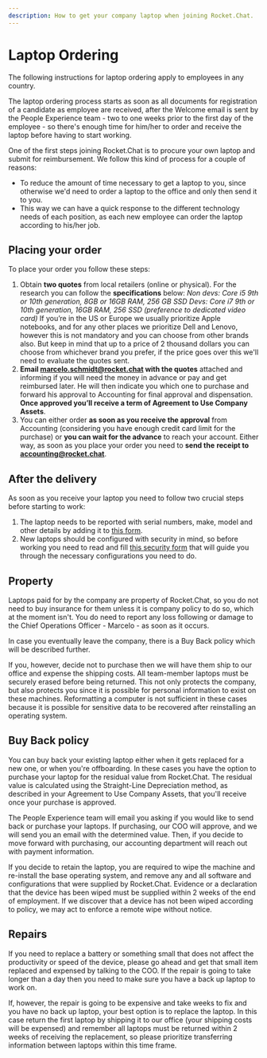 ```yaml
---
description: How to get your company laptop when joining Rocket.Chat.
---
```


# Laptop Ordering

The following instructions for laptop ordering apply to employees in any country.  
  
The laptop ordering process starts as soon as all documents for registration of a candidate as employee are received, after the Welcome email is sent by the People Experience team - two to one weeks prior to the first day of the employee - so there's enough time for him/her to order and receive the laptop before having to start working.

One of the first steps joining Rocket.Chat is to procure your own laptop and submit for reimbursement. We follow this kind of process for a couple of reasons:

* To reduce the amount of time necessary to get a laptop to you, since otherwise we'd need to order a laptop to the office and only then send it to you.
* This way we can have a quick response to the different technology needs of each position, as each new employee can order the laptop according to his/her job.

## Placing your order

To place your order you follow these steps:

1. Obtain **two quotes** from local retailers \(online or physical\). For the research you can follow the **specifications** below: _Non devs: Core i5 9th or 10th generation, 8GB or 16GB RAM, 256 GB SSD Devs: Core i7 9th or 10th generation, 16GB RAM, 256 SSD \(preference to dedicated video card\)_ If you’re in the US or Europe we usually prioritize Apple notebooks, and for any other places we prioritize Dell and Lenovo, however this is not mandatory and you can choose from other brands also. But keep in mind that up to a price of 2 thousand dollars you can choose from whichever brand you prefer, if the price goes over this we'll need to evaluate the quotes sent. 
2. **Email marcelo.schmidt@rocket.chat with the quotes** attached and informing if you will need the money in advance or pay and get reimbursed later. He will then indicate you which one to purchase and forward his approval to Accounting for final approval and dispensation. **Once approved you’ll receive a term of Agreement to Use Company Assets**.
3. You can either order **as soon as you receive the approval** from Accounting \(considering you have enough credit card limit for the purchase\) or **you can wait for the advance** to reach your account. Either way, as soon as you place your order you need to **send the** **receipt to accounting@rocket.chat**.

## After the delivery

As soon as you receive your laptop you need to follow two crucial steps before starting to work:

1. The laptop needs to be reported with serial numbers, make, model and other details by adding it to [this form](https://people.zoho.com/rocketchat/zp#compensation/form/add-formLinkName:asset). 
2. New laptops should be configured with security in mind, so before working you need to read and fill [this security form](https://docs.google.com/forms/d/e/1FAIpQLSffmdQUSHaE2WWX6UHo8BAqT6VM0ijBPxyWwJCkmgeRvSpvkA/viewform?usp=sf_link) that will guide you through the necessary configurations you need to do.

## Property

Laptops paid for by the company are property of Rocket.Chat, so you do not need to buy insurance for them unless it is company policy to do so, which at the moment isn't. You do need to report any loss following or damage to the Chief Operations Officer - Marcelo - as soon as it occurs.

In case you eventually leave the company, there is a Buy Back policy which will be described further.

If you, however, decide not to purchase then we will have them ship to our office and expense the shipping costs. All team-member laptops must be securely erased before being returned. This not only protects the company, but also protects you since it is possible for personal information to exist on these machines. Reformatting a computer is not sufficient in these cases because it is possible for sensitive data to be recovered after reinstalling an operating system.

## Buy Back policy

You can buy back your existing laptop either when it gets replaced for a new one, or when you're offboarding. In these cases you have the option to purchase your laptop for the residual value from Rocket.Chat. The residual value is calculated using the Straight-Line Depreciation method, as described in your Agreement to Use Company Assets, that you'll receive once your purchase is approved.

The People Experience team will email you asking if you would like to send back or purchase your laptops. If purchasing, our COO will approve, and we will send you an email with the determined value. Then, if you decide to move forward with purchasing, our accounting department will reach out with payment information.

If you decide to retain the laptop, you are required to wipe the machine and re-install the base operating system, and remove any and all software and configurations that were supplied by Rocket.Chat. Evidence or a declaration that the device has been wiped must be supplied within 2 weeks of the end of employment. If we discover that a device has not been wiped according to policy, we may act to enforce a remote wipe without notice.

## Repairs

If you need to replace a battery or something small that does not affect the productivity or speed of the device, please go ahead and get that small item replaced and expensed by talking to the COO. If the repair is going to take longer than a day then you need to make sure you have a back up laptop to work on.

If, however, the repair is going to be expensive and take weeks to fix and you have no back up laptop, your best option is to replace the laptop. In this case return the first laptop by shipping it to our office \(your shipping costs will be expensed\) and remember all laptops must be returned within 2 weeks of receiving the replacement, so please prioritize transferring information between laptops within this time frame.

